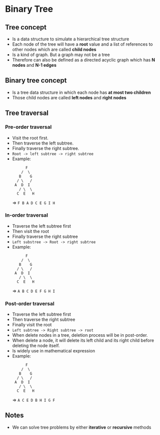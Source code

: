 # Binary Tree

## Tree concept

- Is a data structure to simulate a hierarchical tree structure
- Each node of the tree will have a **root** value and a list of references to other nodes which are called **child nodes**
- Is a kind of graph. But a graph may not be a tree
- Therefore can also be defined as a directed acyclic graph which has **N nodes** and **N-1 edges**

## Binary tree concept

- Is a tree data structure in which each node has **at most two children**
- Those child nodes are called **left nodes** and **right nodes**

## Tree traversal

### Pre-order traversal
- Visit the root first.
- Then traverse the left subtree.
- Finally traverse the right subtree.
- `Root -> left subtree -> right subtree`
- Example:
  ```
        F
      /  \
     B    G
    / \   /
   A  D  I
     / \  \
    C  E   H
  ```
  => `F B A D C E G I H `

### In-order traversal

- Traverse the left subtree first
- Then visit the root
- Finally traverse the right subtree
- `Left substree -> Root -> right subtree`
- Example:
  ```
        F
      /  \
     B    G
    / \   /
   A  D  I
     / \  \
    C  E   H
  ```
  => `A B C D E F G H I`

### Post-order traversal

- Traverse the left subtree first
- Then traverse the right subtree
- Finally visit the root
- `Left subtree -> Right subtree -> root`
- When delete nodes in a tree, deletion process will be in post-order.
- When delete a node, it will delete its left child and its right child before deleting the node itself.
- Is widely use in mathematical expression
- Example:
  ```
        F
      /  \
     B    G
    / \   /
   A  D  I
     / \  \
    C  E   H
  ```
  => `A C E D B H I G F`

## Notes
- We can solve tree problems by either **iterative** or **recursive** methods
